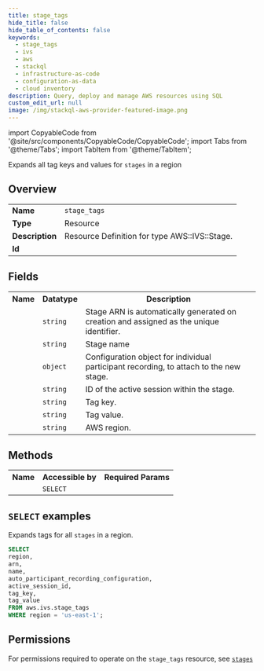```yaml
---
title: stage_tags
hide_title: false
hide_table_of_contents: false
keywords:
  - stage_tags
  - ivs
  - aws
  - stackql
  - infrastructure-as-code
  - configuration-as-data
  - cloud inventory
description: Query, deploy and manage AWS resources using SQL
custom_edit_url: null
image: /img/stackql-aws-provider-featured-image.png
---
```


import CopyableCode from '@site/src/components/CopyableCode/CopyableCode';
import Tabs from '@theme/Tabs';
import TabItem from '@theme/TabItem';

Expands all tag keys and values for <code>stages</code> in a region

## Overview
<table>
<tbody>
<tr><td><b>Name</b></td><td><code>stage_tags</code></td></tr>
<tr><td><b>Type</b></td><td>Resource</td></tr>
<tr><td><b>Description</b></td><td>Resource Definition for type AWS::IVS::Stage.</td></tr>
<tr><td><b>Id</b></td><td><CopyableCode code="aws.ivs.stage_tags" /></td></tr>
</tbody>
</table>

## Fields
<table>
<tbody>
<tr><th>Name</th><th>Datatype</th><th>Description</th></tr><tr><td><CopyableCode code="arn" /></td><td><code>string</code></td><td>Stage ARN is automatically generated on creation and assigned as the unique identifier.</td></tr>
<tr><td><CopyableCode code="name" /></td><td><code>string</code></td><td>Stage name</td></tr>
<tr><td><CopyableCode code="auto_participant_recording_configuration" /></td><td><code>object</code></td><td>Configuration object for individual participant recording, to attach to the new stage.</td></tr>
<tr><td><CopyableCode code="active_session_id" /></td><td><code>string</code></td><td>ID of the active session within the stage.</td></tr>
<tr><td><CopyableCode code="tag_key" /></td><td><code>string</code></td><td>Tag key.</td></tr>
<tr><td><CopyableCode code="tag_value" /></td><td><code>string</code></td><td>Tag value.</td></tr>
<tr><td><CopyableCode code="region" /></td><td><code>string</code></td><td>AWS region.</td></tr>
</tbody>
</table>

## Methods

<table>
<tbody>
  <tr>
    <th>Name</th>
    <th>Accessible by</th>
    <th>Required Params</th>
  </tr>
  <tr>
    <td><CopyableCode code="list_resources" /></td>
    <td><code>SELECT</code></td>
    <td><CopyableCode code="region" /></td>
  </tr>
</tbody>
</table>

## `SELECT` examples
Expands tags for all <code>stages</code> in a region.
```sql
SELECT
region,
arn,
name,
auto_participant_recording_configuration,
active_session_id,
tag_key,
tag_value
FROM aws.ivs.stage_tags
WHERE region = 'us-east-1';
```


## Permissions

For permissions required to operate on the <code>stage_tags</code> resource, see <a href="/services/ivs/stages/#permissions"><code>stages</code></a>

